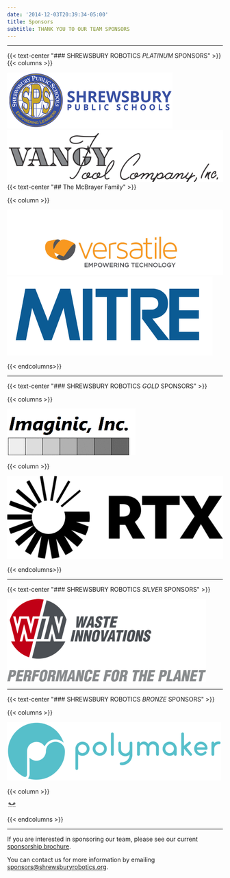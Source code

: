 ```yaml
---
date: '2014-12-03T20:39:34-05:00'
title: Sponsors
subtitle: THANK YOU TO OUR TEAM SPONSORS
---
```


---

{{< text-center "### SHREWSBURY ROBOTICS *PLATINUM* SPONSORS" >}}
{{< columns >}}

[![Shrewsbury High School](shrewsbury-public-schools.png)](https://schools.shrewsburyma.gov/high)
[![Vangytool](Vangytool.png)](http://www.vangytool.com/)
{{< text-center "## The McBrayer Family" >}}

{{< column >}}

[![Versatile Communications logo](Versatile.jpg)](https://www.weareversatile.com/)
[![MITRE](MITRE-logo_Blue.svg)](https://www.mitre.org)

{{< endcolumns>}}

---

{{< text-center "### SHREWSBURY ROBOTICS *GOLD* SPONSORS" >}}

{{< columns >}}

[![Imaginic, Inc](Imaginic.gif)](http://www.imaginic.com/)

{{< column >}}

[![RTX](rtx.png)](https://www.rtx.com/)

{{< endcolumns>}}

---

{{< text-center "### SHREWSBURY ROBOTICS *SILVER* SPONSORS" >}}

[![Win Waste](Win-Waste-Innovations.png)](https://www.win-waste.com/)

---

{{< text-center "### SHREWSBURY ROBOTICS *BRONZE* SPONSORS" >}}

{{< columns >}}

[![Polymaker](polymaker.png)](https://polymaker.com/)

{{< column >}}

![Krishnan Capital](krishnan-capital.svg)

{{< endcolumns >}}

---

If you are interested in sponsoring our team, please see our current [sponsorship brochure](Sponsorship-Brochure2022.pdf).

You can contact us for more information by emailing [sponsors@shrewsburyrobotics.org](mailto:sponsors@shrewsburyrobotics.org).
